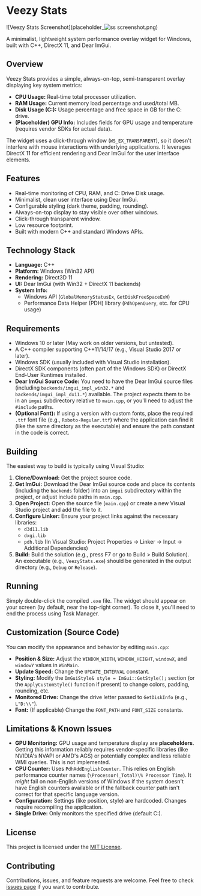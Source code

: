 # Veezy Stats

![Veezy Stats Screenshot](placeholder_![ss](https://github.com/user-attachments/assets/1cb4d711-eda7-42bd-8e64-13b7d69b5a85)
screenshot.png) <!-- <<< Replace with a link to an actual screenshot! -->

A minimalist, lightweight system performance overlay widget for Windows, built with C++, DirectX 11, and Dear ImGui.

## Overview

Veezy Stats provides a simple, always-on-top, semi-transparent overlay displaying key system metrics:

*   **CPU Usage:** Real-time total processor utilization.
*   **RAM Usage:** Current memory load percentage and used/total MB.
*   **Disk Usage (C:):** Usage percentage and free space in GB for the C: drive.
*   **(Placeholder) GPU Info:** Includes fields for GPU usage and temperature (requires vendor SDKs for actual data).

The widget uses a click-through window (`WS_EX_TRANSPARENT`), so it doesn't interfere with mouse interactions with underlying applications. It leverages DirectX 11 for efficient rendering and Dear ImGui for the user interface elements.

## Features

*   Real-time monitoring of CPU, RAM, and C: Drive Disk usage.
*   Minimalist, clean user interface using Dear ImGui.
*   Configurable styling (dark theme, padding, rounding).
*   Always-on-top display to stay visible over other windows.
*   Click-through transparent window.
*   Low resource footprint.
*   Built with modern C++ and standard Windows APIs.

## Technology Stack

*   **Language:** C++
*   **Platform:** Windows (Win32 API)
*   **Rendering:** Direct3D 11
*   **UI:** Dear ImGui (with Win32 + DirectX 11 backends)
*   **System Info:**
    *   Windows API (`GlobalMemoryStatusEx`, `GetDiskFreeSpaceExW`)
    *   Performance Data Helper (PDH) library (`PdhOpenQuery`, etc. for CPU usage)

## Requirements

*   Windows 10 or later (May work on older versions, but untested).
*   A C++ compiler supporting C++11/14/17 (e.g., Visual Studio 2017 or later).
*   Windows SDK (usually included with Visual Studio installation).
*   DirectX SDK components (often part of the Windows SDK) or DirectX End-User Runtimes installed.
*   **Dear ImGui Source Code:** You need to have the Dear ImGui source files (including `backends/imgui_impl_win32.*` and `backends/imgui_impl_dx11.*`) available. The project expects them to be in an `imgui` subdirectory relative to `main.cpp`, or you'll need to adjust the `#include` paths.
*   **(Optional Font):** If using a version with custom fonts, place the required `.ttf` font file (e.g., `Roboto-Regular.ttf`) where the application can find it (like the same directory as the executable) and ensure the path constant in the code is correct.

## Building

The easiest way to build is typically using Visual Studio:

1.  **Clone/Download:** Get the project source code.
2.  **Get ImGui:** Download the Dear ImGui source code and place its contents (including the `backends` folder) into an `imgui` subdirectory within the project, or adjust include paths in `main.cpp`.
3.  **Open Project:** Open the source file (`main.cpp`) or create a new Visual Studio project and add the file to it.
4.  **Configure Linker:** Ensure your project links against the necessary libraries:
    *   `d3d11.lib`
    *   `dxgi.lib`
    *   `pdh.lib`
    (In Visual Studio: Project Properties -> Linker -> Input -> Additional Dependencies)
5.  **Build:** Build the solution (e.g., press F7 or go to Build > Build Solution). An executable (e.g., `VeezyStats.exe`) should be generated in the output directory (e.g., `Debug` or `Release`).

## Running

Simply double-click the compiled `.exe` file. The widget should appear on your screen (by default, near the top-right corner). To close it, you'll need to end the process using Task Manager.

## Customization (Source Code)

You can modify the appearance and behavior by editing `main.cpp`:

*   **Position & Size:** Adjust the `WINDOW_WIDTH`, `WINDOW_HEIGHT`, `windowX`, and `windowY` values in `WinMain`.
*   **Update Speed:** Change the `UPDATE_INTERVAL` constant.
*   **Styling:** Modify the `ImGuiStyle& style = ImGui::GetStyle();` section (or the `ApplyCustomStyle()` function if present) to change colors, padding, rounding, etc.
*   **Monitored Drive:** Change the drive letter passed to `GetDiskInfo` (e.g., `L"D:\\"`).
*   **Font:** (If applicable) Change the `FONT_PATH` and `FONT_SIZE` constants.

## Limitations & Known Issues

*   **GPU Monitoring:** GPU usage and temperature display are **placeholders**. Getting this information reliably requires vendor-specific libraries (like NVIDIA's NVAPI or AMD's AGS) or potentially complex and less reliable WMI queries. This is not implemented.
*   **CPU Counter:** Uses `PdhAddEnglishCounter`. This relies on English performance counter names (`\Processor(_Total)\% Processor Time`). It *might* fail on non-English versions of Windows if the system doesn't have English counters available or if the fallback counter path isn't correct for that specific language version.
*   **Configuration:** Settings (like position, style) are hardcoded. Changes require recompiling the application.
*   **Single Drive:** Only monitors the specified drive (default C:).

## License

This project is licensed under the [MIT License](LICENSE.md). <!-- <<< You should create a LICENSE.md file with the MIT license text -->

## Contributing

Contributions, issues, and feature requests are welcome. Feel free to check [issues page](link/to/your/issues) if you want to contribute. <!-- <<< Update link if you host this on GitHub/GitLab etc. -->
